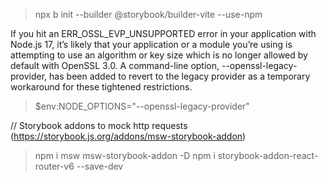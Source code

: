 > npx b init --builder @storybook/builder-vite --use-npm 

If you hit an ERR_OSSL_EVP_UNSUPPORTED error in your application with Node.js 17, it’s likely that your application or a module you’re using is attempting to use an algorithm or key size which is no longer allowed by default with OpenSSL 3.0. A command-line option, --openssl-legacy-provider, has been added to revert to the legacy provider as a temporary workaround for these tightened restrictions.

> $env:NODE_OPTIONS="--openssl-legacy-provider"

//  Storybook addons to mock http requests (https://storybook.js.org/addons/msw-storybook-addon)
> npm i msw msw-storybook-addon -D
> npm i storybook-addon-react-router-v6 --save-dev

